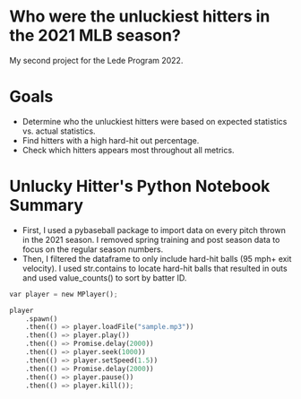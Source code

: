 # Who were the unluckiest hitters in the 2021 MLB season?
My second project for the Lede Program 2022.

# Goals
- Determine who the unluckiest hitters were based on expected statistics vs. actual statistics.
- Find hitters with a high hard-hit out percentage.
- Check which hitters appears most throughout all metrics.

# Unlucky Hitter's Python Notebook Summary
- First, I used a pybaseball package to import data on every pitch thrown in the 2021 season. I removed spring training and post season data to focus on the regular season numbers. 
- Then, I filtered the dataframe to only include hard-hit balls (95 mph+ exit velocity). I used str.contains to locate hard-hit balls that resulted in outs and used value_counts() to sort by batter ID.

```python
var player = new MPlayer();

player
    .spawn()
    .then(() => player.loadFile("sample.mp3"))
    .then(() => player.play())
    .then(() => Promise.delay(2000))
    .then(() => player.seek(1000))
    .then(() => player.setSpeed(1.5))
    .then(() => Promise.delay(2000))
    .then(() => player.pause())
    .then(() => player.kill());
```
